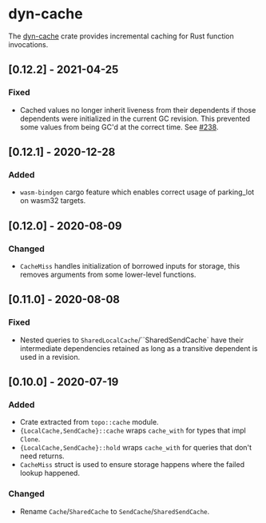 # dyn-cache

The [dyn-cache](https://docs.rs/dyn-cache) crate provides incremental caching for Rust function
invocations.

<!-- categories: Added, Removed, Changed, Deprecated, Fixed, Security -->

## [0.12.2] - 2021-04-25

### Fixed

- Cached values no longer inherit liveness from their dependents if those dependents were
  initialized in the current GC revision. This prevented some values from being GC'd at the correct
  time. See [#238](https://github.com/anp/moxie/issues/238).

## [0.12.1] - 2020-12-28

### Added

- `wasm-bindgen` cargo feature which enables correct usage of parking_lot on wasm32 targets.

## [0.12.0] - 2020-08-09

### Changed

- `CacheMiss` handles initialization of borrowed inputs for storage, this removes arguments from
  some lower-level functions.

## [0.11.0] - 2020-08-08

### Fixed

- Nested queries to `SharedLocalCache`/``SharedSendCache` have their intermediate dependencies
  retained as long as a transitive dependent is used in a revision.

## [0.10.0] - 2020-07-19

### Added

- Crate extracted from `topo::cache` module.
- `{LocalCache,SendCache}::cache` wraps `cache_with` for types that impl `Clone`.
- `{LocalCache,SendCache}::hold` wraps `cache_with` for queries that don't need returns.
- `CacheMiss` struct is used to ensure storage happens where the failed lookup happened.

### Changed

- Rename `Cache`/`SharedCache` to `SendCache`/`SharedSendCache`.
